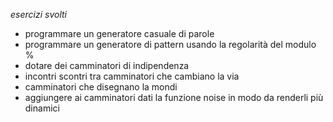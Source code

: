 _esercizi svolti_

- programmare un generatore casuale di parole
- programmare un generatore di pattern usando la regolarità del modulo %
- dotare dei camminatori di indipendenza
- incontri scontri tra camminatori che cambiano la via
- camminatori che disegnano la mondi
- aggiungere ai camminatori dati la funzione noise in modo da renderli più dinamici
